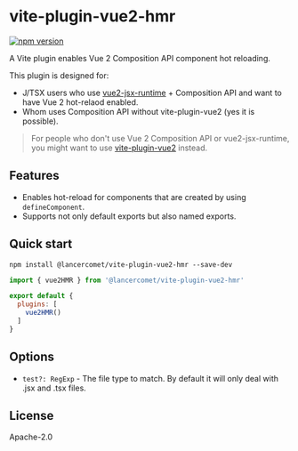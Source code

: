 # vite-plugin-vue2-hmr

[![npm version](https://badge.fury.io/js/@lancercomet%2Fvite-plugin-vue2-hmr.svg)](https://badge.fury.io/js/@lancercomet%2Fvite-plugin-vue2-hmr)

A Vite plugin enables Vue 2 Composition API component hot reloading.

This plugin is designed for:

 - J/TSX users who use [vue2-jsx-runtime](https://github.com/LancerComet/vue2-jsx-runtime) + Composition API and want to have Vue 2 hot-relaod enabled.
 - Whom uses Composition API without vite-plugin-vue2 (yes it is possible).

> For people who don't use Vue 2 Composition API or vue2-jsx-runtime, you might want to use [vite-plugin-vue2](https://github.com/underfin/vite-plugin-vue2) instead.

## Features

 - Enables hot-reload for components that are created by using `defineComponent`.
 - Supports not only default exports but also named exports.

## Quick start

```
npm install @lancercomet/vite-plugin-vue2-hmr --save-dev
```

```js
import { vue2HMR } from '@lancercomet/vite-plugin-vue2-hmr'

export default {
  plugins: [
    vue2HMR()
  ]  
}
```

## Options

 - `test?: RegExp` - The file type to match. By default it will only deal with .jsx and .tsx files.

## License

Apache-2.0
